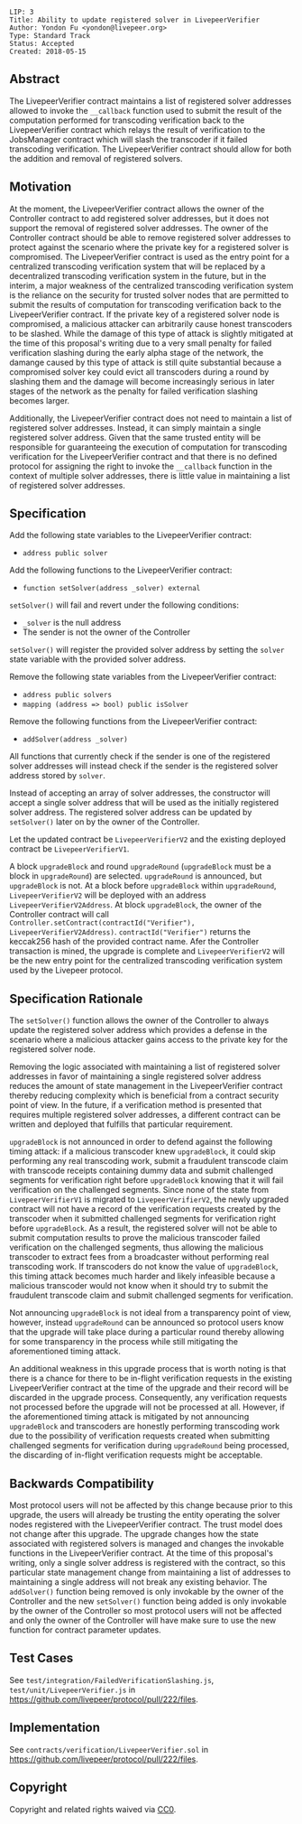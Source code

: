     LIP: 3
    Title: Ability to update registered solver in LivepeerVerifier
    Author: Yondon Fu <yondon@livepeer.org>
    Type: Standard Track
    Status: Accepted 
    Created: 2018-05-15

## Abstract

The LivepeerVerifier contract maintains a list of registered solver addresses allowed to invoke the `__callback` function used to submit the result 
of the computation performed for transcoding verification back to the LivepeerVerifier contract which relays the result of verification to the JobsManager 
contract which will slash the transcoder if it failed transcoding verification. The LivepeerVerifier contract should allow for both the addition and removal of registered solvers.

## Motivation

At the moment, the LivepeerVerifier contract allows the owner of the Controller contract to add registered solver addresses, but it does not support the removal of registered solver addresses. The owner of the Controller contract should be able to remove registered solver addresses to protect against the scenario where the private key for a registered solver is compromised. The LivepeerVerifier contract is used as the entry point for a centralized transcoding verification system that will be replaced by a decentralized transcoding verification system in the future, but in the interim, a major weakness of the centralized transcoding verification system is the reliance on the security for trusted solver nodes that are permitted to submit the results of computation for transcoding verification back to the LivepeerVerifier contract. If the private key of a registered solver node is compromised, a malicious attacker can arbitrarily cause honest transcoders to be slashed. While the damage of this type of attack is slightly mitigated at the time of this proposal's writing due to a very small penalty for failed verification slashing during the early alpha stage of the network, the damange caused by this type of attack is still quite substantial because a compromised solver key could evict all transcoders during a round by slashing them and the damage will become increasingly serious in later stages of the network as the penalty for failed verification slashing becomes larger.

Additionally, the LivepeerVerifier contract does not need to maintain a list of registered solver addresses. Instead, it can simply maintain a single registered solver address. Given that the same trusted entity will be responsible for guaranteeing the execution of computation for transcoding verification for the LivepeerVerifier contract and that there is no defined protocol for assigning the right to invoke the `__callback` function in the context of multiple solver addresses, there is little value in maintaining a list of registered solver addresses. 

## Specification

Add the following state variables to the LivepeerVerifier contract:
- `address public solver`

Add the following functions to the LivepeerVerifier contract:
- `function setSolver(address _solver) external` 

`setSolver()` will fail and revert under the following conditions:
- `_solver` is the null address
- The sender is not the owner of the Controller

`setSolver()` will register the provided solver address by setting the `solver` state variable with the provided solver address.

Remove the following state variables from the LivepeerVerifier contract:
- `address public solvers`
- `mapping (address => bool) public isSolver`   

Remove the following functions from the LivepeerVerifier contract: 
- `addSolver(address _solver)`

All functions that currently check if the sender is one of the registered solver addresses will instead check if the sender is the registered solver address stored by `solver`.

Instead of accepting an array of solver addresses, the constructor will accept a single solver address that will be used as the initially registered solver address. The registered solver address can be updated by `setSolver()` later on by the owner of the Controller.

Let the updated contract be `LivepeerVerifierV2` and the existing deployed contract be `LivepeerVerifierV1`.

A block `upgradeBlock` and round `upgradeRound` (`upgradeBlock` must be a block in `upgradeRound`) are selected. `upgradeRound` is announced, but `upgradeBlock` is not. At a block before `upgradeBlock` within `upgradeRound`, `LivepeerVerifierV2` will be deployed with an address `LivepeerVerifierV2Address`. At block `upgradeBlock`, the owner of the Controller contract will call `Controller.setContract(contractId("Verifier"), LivepeerVerifierV2Address)`. `contractId("Verifier")` returns the keccak256 hash of the provided contract name. Afer the Controller transaction is mined, the upgrade is complete and `LivepeerVerifierV2` will be the new entry point for the centralized transcoding verification system used by the Livepeer protocol. 

## Specification Rationale

The `setSolver()` function allows the owner of the Controller to always update the registered solver address which provides a defense in the scenario where a malicious attacker gains access to the private key for the registered solver node.

Removing the logic associated with maintaining a list of registered solver addresses in favor of maintaining a single registered solver address reduces the amount of state management in the LivepeerVerifier contract thereby reducing complexity which is beneficial from a contract security point of view. In the future, if a verification method is presented that requires multiple registered solver addresses, a different contract can be written and deployed that fulfills that particular requirement.

`upgradeBlock` is not announced in order to defend against the following timing attack: if a malicious transcoder knew `upgradeBlock`, it could skip performing any real transcoding work, submit a fraudulent transcode claim with transcode receipts containing dummy data and submit challenged segments for verification right before `upgradeBlock` knowing that it will fail verification on the challenged segments. Since none of the state from `LivepeerVerifierV1` is migrated to `LivepeerVerifierV2`, the newly upgraded contract will not have a record of the verification requests created by the transcoder when it submitted challenged segments for verification right before `upgradeBlock`. As a result, the registered solver will not be able to submit computation results to prove the malicious transcoder failed verification on the challenged segments, thus allowing the malicious transcoder to extract fees from a broadcaster without performing real transcoding work. If transcoders do not know the value of `upgradeBlock`, this timing attack becomes much harder and likely infeasible because a malicious transcoder would not know when it should try to submit the fraudulent transcode claim and submit challenged segments for verification. 

Not announcing `upgradeBlock` is not ideal from a transparency point of view, however, instead `upgradeRound` can be announced so protocol users know that the upgrade will take place during a particular round thereby allowing for some transparency in the process while still mitigating the aforementioned timing attack.

An additional weakness in this upgrade process that is worth noting is that there is a chance for there to be in-flight verification requests in the existing LivepeerVerifier contract at the time of the upgrade and their record will be discarded in the upgrade process. Consequently, any verification requests not processed before the upgrade will not be processed at all. However, if the aforementioned timing attack is mitigated by not announcing `upgradeBlock` and transcoders are honestly performing transcoding work due to the possibility of verification requests created when submitting challenged segments for verification during `upgradeRound` being processed, the discarding of in-flight verification requests might be acceptable.

## Backwards Compatibility

Most protocol users will not be affected by this change because prior to this upgrade, the users will already be trusting the entity operating the solver nodes registered with the LivepeerVerifier contract. The trust model does not change after this upgrade. The upgrade changes how the state associated with registered solvers is managed and changes the invokable functions in the LivepeerVerifier contract. At the time of this proposal's writing, only a single solver address is registered with the contract, so this particular state management change from maintaining a list of addresses to maintaining a single address will not break any existing behavior. The `addSolver()` function being removed is only invokable by the owner of the Controller and the new `setSolver()` function being added is only invokable by the owner of the Controller so most protocol users will not be affected and only the owner of the Controller will have make sure to use the new function for contract parameter updates.

## Test Cases

See `test/integration/FailedVerificationSlashing.js`, `test/unit/LivepeerVerifier.js` in https://github.com/livepeer/protocol/pull/222/files.

## Implementation

See `contracts/verification/LivepeerVerifier.sol` in https://github.com/livepeer/protocol/pull/222/files.

## Copyright

Copyright and related rights waived via [CC0](https://creativecommons.org/publicdomain/zero/1.0/).
